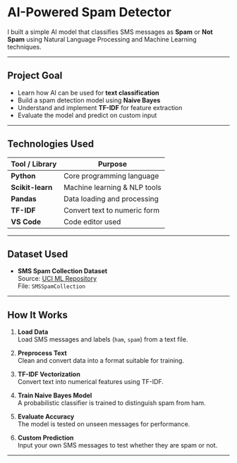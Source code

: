 
#  AI-Powered Spam Detector

 I built a simple AI model that classifies SMS messages as **Spam** or **Not Spam** using Natural Language Processing and Machine Learning techniques.

---

## Project Goal

- Learn how AI can be used for **text classification**
- Build a spam detection model using **Naive Bayes**
- Understand and implement **TF-IDF** for feature extraction
- Evaluate the model and predict on custom input

---

## Technologies Used

| Tool / Library     | Purpose                                  |
|--------------------|-------------------------------------------|
| **Python**         | Core programming language                 |
| **Scikit-learn**   | Machine learning & NLP tools              |
| **Pandas**         | Data loading and processing               |
| **TF-IDF**         | Convert text to numeric form              |
| **VS Code**        | Code editor used                         |

---

## Dataset Used

- **SMS Spam Collection Dataset**  
  Source: [UCI ML Repository](https://archive.ics.uci.edu/ml/datasets/SMS+Spam+Collection)  
  File: `SMSSpamCollection`

---

## How It Works

1. **Load Data**  
   Load SMS messages and labels (`ham`, `spam`) from a text file.

2. **Preprocess Text**  
   Clean and convert data into a format suitable for training.

3. **TF-IDF Vectorization**  
   Convert text into numerical features using TF-IDF.

4. **Train Naive Bayes Model**  
   A probabilistic classifier is trained to distinguish spam from ham.

5. **Evaluate Accuracy**  
   The model is tested on unseen messages for performance.

6. **Custom Prediction**  
   Input your own SMS messages to test whether they are spam or not.

---


